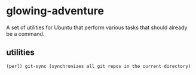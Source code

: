 # glowing-adventure
A set of utilities for Ubuntu that perform various tasks that should already be a command.

## utilities
```
(perl) git-sync (synchronizes all git repos in the current directory)
```


